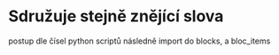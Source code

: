 # Sdružuje stejně znějící slova

postup dle čísel python scriptů
následně import do blocks, a bloc_items

